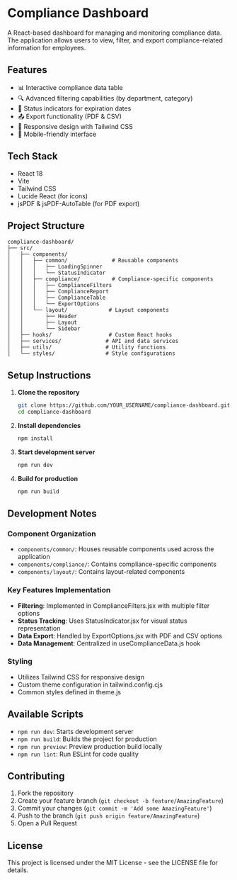 # Compliance Dashboard

A React-based dashboard for managing and monitoring compliance data. The application allows users to view, filter, and export compliance-related information for employees.

## Features

- 📊 Interactive compliance data table
- 🔍 Advanced filtering capabilities (by department, category)
- 📅 Status indicators for expiration dates
- 📤 Export functionality (PDF & CSV)
- 🎨 Responsive design with Tailwind CSS
- 📱 Mobile-friendly interface

## Tech Stack

- React 18
- Vite
- Tailwind CSS
- Lucide React (for icons)
- jsPDF & jsPDF-AutoTable (for PDF export)

## Project Structure

```
compliance-dashboard/
├── src/
│   ├── components/
│   │   ├── common/              # Reusable components
│   │   │   ├── LoadingSpinner
│   │   │   └── StatusIndicator
│   │   ├── compliance/          # Compliance-specific components
│   │   │   ├── ComplianceFilters
│   │   │   ├── ComplianceReport
│   │   │   ├── ComplianceTable
│   │   │   └── ExportOptions
│   │   └── layout/             # Layout components
│   │       ├── Header
│   │       ├── Layout
│   │       └── Sidebar
│   ├── hooks/                  # Custom React hooks
│   ├── services/              # API and data services
│   ├── utils/                 # Utility functions
│   └── styles/                # Style configurations
```

## Setup Instructions

1. **Clone the repository**
   ```bash
   git clone https://github.com/YOUR_USERNAME/compliance-dashboard.git
   cd compliance-dashboard
   ```

2. **Install dependencies**
   ```bash
   npm install
   ```

3. **Start development server**
   ```bash
   npm run dev
   ```

4. **Build for production**
   ```bash
   npm run build
   ```

## Development Notes

### Component Organization
- `components/common/`: Houses reusable components used across the application
- `components/compliance/`: Contains compliance-specific components
- `components/layout/`: Contains layout-related components

### Key Features Implementation
- **Filtering**: Implemented in ComplianceFilters.jsx with multiple filter options
- **Status Tracking**: Uses StatusIndicator.jsx for visual status representation
- **Data Export**: Handled by ExportOptions.jsx with PDF and CSV options
- **Data Management**: Centralized in useComplianceData.js hook

### Styling
- Utilizes Tailwind CSS for responsive design
- Custom theme configuration in tailwind.config.cjs
- Common styles defined in theme.js

## Available Scripts

- `npm run dev`: Starts development server
- `npm run build`: Builds the project for production
- `npm run preview`: Preview production build locally
- `npm run lint`: Run ESLint for code quality

## Contributing

1. Fork the repository
2. Create your feature branch (`git checkout -b feature/AmazingFeature`)
3. Commit your changes (`git commit -m 'Add some AmazingFeature'`)
4. Push to the branch (`git push origin feature/AmazingFeature`)
5. Open a Pull Request

## License

This project is licensed under the MIT License - see the LICENSE file for details.